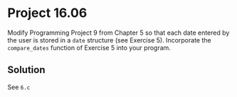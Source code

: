 # Project 16.06

Modify Programming Project 9 from Chapter 5 so that each date entered by the
user is stored in a `date` structure (see Exercise 5). Incorporate the
`compare_dates` function of Exercise 5 into your program.

## Solution

See `6.c`
